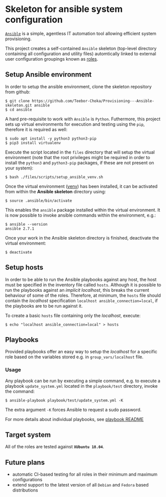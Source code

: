 # Skeleton for ansible system configuration
[`Ansible`](https://www.ansible.com/) is a simple, agentless IT automation tool allowing efficient system provisioning.

This project creates a self-contained `Ansible` skeleton (top-level directory containing all configuration and utility files) automtically linked to external user configuration groupings known as [roles](https://github.com/Teebor-Choka/Provisioning---Ansible-Roles).


## Setup Ansible environment
In order to setup the ansible environment, clone the skeleton repository from github:

    $ git clone https://github.com/Teebor-Choka/Provisioning---Ansible-skeleton.git ansible
    $ cd ansible

A hard pre-requisite to work with `Ansible` is `Python`. Futhermore, this project sets up virtual environments for execution and testing using the `pip`, therefore it is required as well:

    $ sudo apt install -y python3 python3-pip
    $ pip3 install virtualenv
    
Execute the script located in the `files` directory that will setup the virtual environment (note that the root privileges might be required in order to install the `python3` and `python3-pip` packages, if these are not present on your system):
 
    $ bash ./files/scripts/setup_ansible_venv.sh

Once the virtual environment ([venv](https://virtualenv.pypa.io/en/latest/)) has been installed, it can be activated from within the **Ansible skeleton** directory using:

    $ source .ansible/bin/activate

This enables the `ansible` package installed within the virtual environment. It is now possible to invoke ansible commands within the environment, e.g.:

    $ ansible --version
    ansible 2.7.1

Once your work in the Ansible skeleton directory is finished, deactivate the virtual environment:

    $ deactivate
  
  
## Setup hosts
In order to be able to run the Ansible playbooks against any host, the host must be specified in the inventory file called `hosts`. Although it is possible to run the playbooks against an *implicit localhost*, this breaks the current behaviour of some of the roles. Therefore, at minimum, the `hosts` file should contain the *localhost* specification `localhost ansible_connection=local`, if the playbooks are to be run against it.

To create a basic `hosts` file containing only the *localhost*, execute:

    $ echo "localhost ansible_connection=local" > hosts


## Playbooks
Provided playbooks offer an easy way to setup the *localhost* for a specific role based on the variables stored e.g. in  `group_vars/localhost` file.

### Usage
Any playbook can be run by executing a simple command, e.g. to execute a playbook `update_system.yml` located in the `playbook/test` directory, invoke the command:

    $ ansible-playbook playbook/test/update_system.yml -K

The extra argument `-K` forces Ansible to request a sudo password.

For more details about individual playbooks, see [playbook README](./playbooks/README.md)


## Target system
All of the roles are tested against **`XUbuntu 18.04`**.


## Future plans
- automatic CI-based testing for all roles in their minimum and maximum configurations
- extend support to the latest version of all `Debian` and `Fedora` based distributions
